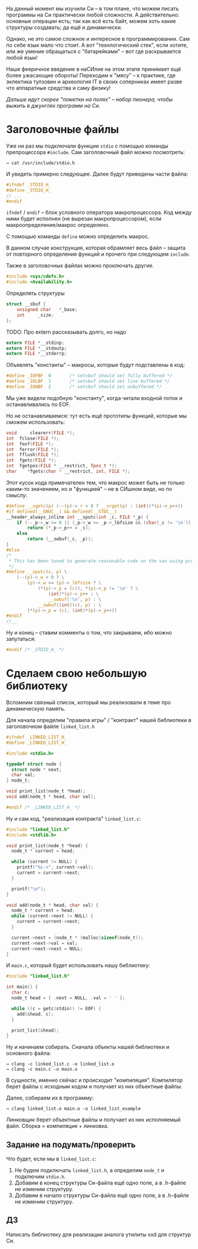 На данный момент мы изучили Си – в том плане, что можем писать программы
на Си практически любой сложности. А действительно: основные операции есть;
так как всё есть байт, можем хоть какие структуры создавать; да ещё
и динамически.

Однако, не это самое сложное и интересное в программировании. Сам по себе
язык мало что стоит. А вот "технлогический стек", если хотите, или же
умение обращаться с "батарейками" – вот где раскрывается любой язык!

Наше фееричное введение в наСИлие на этом этапе принимает ещё более ужасающие
обороты! Переходим к "мясу" – к практике, где эклектика тулзовин и археология
IT в своих соперниках имеет разве что аппаратные средства и саму физику!

*Дальше идут скорее "пометки на полях" – набор пионера, чтобы выжить в джунглях
программ на Си.*

# Заголовочные файлы

Уже ни раз мы подключали функции `stdio` с помощью команды препроцессора
`#include`. Сам заголовочный файл можно посмотреть:

```
→ cat /usr/include/stdio.h
```

И увидеть примерно следующее. Далее будут приведены части файла:

```C
#ifndef	_STDIO_H_
#define	_STDIO_H_
// ...
#endif
```

`ifndef` / `endif` – блок условного оператора макропроцессора. Код между ними
будет исполнен (не вырезан макропроцессором), если макроопределение/макрос определено.

С помощью команды `define` можно определить макрос.

В данном случае конструкция, которая обрамляет весь файл – защита от повторного
определения функций и прочего при следующем `include`.

Также в заголовочных файлах можно проключать другие.

```C
#include <sys/cdefs.h>
#include <Availability.h>
```

Определять структуры

```C
struct __sbuf {
	unsigned char	*_base;
	int		_size;
};
```

TODO: Про extern рассказывать долго, но надо

```C
extern FILE *__stdinp;
extern FILE *__stdoutp;
extern FILE *__stderrp;
```

Объявлять "константы" – макросы, которые будут подставлены в код:

```C
#define	_IOFBF	0		/* setvbuf should set fully buffered */
#define	_IOLBF	1		/* setvbuf should set line buffered */
#define	_IONBF	2		/* setvbuf should set unbuffered */
```

Мы уже видели подобную "константу", когда читали входной поток и останавливались
по EOF.

Но не останавливаемся: тут есть ещё прототипы функций, которые мы сможем использовать:

```C
void	 clearerr(FILE *);
int	 fclose(FILE *);
int	 feof(FILE *);
int	 ferror(FILE *);
int	 fflush(FILE *);
int	 fgetc(FILE *);
int	 fgetpos(FILE * __restrict, fpos_t *);
char	*fgets(char * __restrict, int, FILE *);
```

Этот кусок кода примечателен тем, что макрос может быть не только каким-то
значением, но и "функцией" – не в СИшном виде, но по смыслу:

```C
#define	__sgetc(p) (--(p)->_r < 0 ? __srget(p) : (int)(*(p)->_p++))
#if defined(__GNUC__) && defined(__STDC__)
__header_always_inline int __sputc(int _c, FILE *_p) {
	if (--_p->_w >= 0 || (_p->_w >= _p->_lbfsize && (char)_c != '\n'))
		return (*_p->_p++ = _c);
	else
		return (__swbuf(_c, _p));
}
#else
/*
 * This has been tuned to generate reasonable code on the vax using pcc.
 */
#define	__sputc(c, p) \
	(--(p)->_w < 0 ? \
		(p)->_w >= (p)->_lbfsize ? \
			(*(p)->_p = (c)), *(p)->_p != '\n' ? \
				(int)*(p)->_p++ : \
				__swbuf('\n', p) : \
			__swbuf((int)(c), p) : \
		(*(p)->_p = (c), (int)*(p)->_p++))
#endif
//__
```

Ну и конец – ставим комменты о том, что закрываем, ибо можно запутаться:

```C
#endif /* _STDIO_H_ */
```

# Сделаем свою небольшую библиотеку

Вспомним связный список, который мы реализовали в теме про динамическую память.

Для начала определим "правила игры" / "контракт" нашей библиотеки в
заголовочном файле `linked_list.h`

```C
#ifndef	_LINKED_LIST_H_
#define	_LINKED_LIST_H_

#include <stdio.h>

typedef struct node {
  struct node * next;
  char val;
} node_t;

void print_list(node_t *head);
void add(node_t * head, char val);

#endif /* _LINKED_LIST_H_ */
```

Ну и сам код, "реализация контракта" `linked_list.c`:

```C
#include "linked_list.h"
#include <stdlib.h>

void print_list(node_t *head) {
  node_t * current = head;

  while (current != NULL) {
    printf("%c->", current->val);
    current = current->next;
  }

  printf("\n");
}

void add(node_t * head, char val) {
  node_t * current = head;
  while (current->next != NULL) {
    current = current->next;
  }

  current->next = (node_t * )malloc(sizeof(node_t));
  current->next->val = val;
  current->next->next = NULL;
}
```

И `main.c`, который будет использовать нашу библиотеку:

```C
#include "linked_list.h"

int main() {
  char c;
  node_t head = { .next = NULL, .val = ' ' };

  while ((c = getc(stdin)) != EOF) {
    add(&head, c);
  }

  print_list(&head);
}
```

Ну и начинаем собирать. Сначала объекты нашей библиотеки и основного файла:

```
→ clang -c linked_list.c -o linked_list.o
→ clang -c main.c -o main.o
```

В сущности, именно сейчас и происходит "компиляция". Компилятор берет файлы
с исходным кодом и получает из них объектные файлы.

Далее, собираем их в программу:

```
→ clang linked_list.o main.o -o linked_list_example
```

Линковщик берет объектные файлы и получает из них исполняемый файл.
Сборка = компиляция + линковка.

## Задание на подумать/проверить

Что будет, если мы в `linked_list.c`:
1. Не будем подключать `linked_list.h`, а определим `node_t` и подключим `stdio.h`.
2. Добавим в конец структуры Си-файла ещё одно поле, а в .h-файле не изменим
   структуру.
3. Добавим в начало структуры Си-файла ещё одно поле, а в .h-файле не изменим
   структуру.

## ДЗ

Написать библиотеку для реализации аналога утилиты xxd для структур Си.
